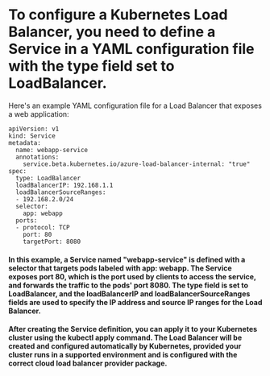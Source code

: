 # To configure a Kubernetes Load Balancer, you need to define a Service in a YAML configuration file with the type field set to LoadBalancer. 

Here's an example YAML configuration file for a Load Balancer that exposes a web application:

```
apiVersion: v1
kind: Service
metadata:
  name: webapp-service
  annotations:
    service.beta.kubernetes.io/azure-load-balancer-internal: "true"
spec:
  type: LoadBalancer
  loadBalancerIP: 192.168.1.1
  loadBalancerSourceRanges:
  - 192.168.2.0/24
  selector:
    app: webapp
  ports:
  - protocol: TCP
    port: 80
    targetPort: 8080
```

#### In this example, a Service named "webapp-service" is defined with a selector that targets pods labeled with app: webapp. The Service exposes port 80, which is the port used by clients to access the service, and forwards the traffic to the pods' port 8080. The type field is set to LoadBalancer, and the loadBalancerIP and loadBalancerSourceRanges fields are used to specify the IP address and source IP ranges for the Load Balancer.


#### After creating the Service definition, you can apply it to your Kubernetes cluster using the kubectl apply command. The Load Balancer will be created and configured automatically by Kubernetes, provided your cluster runs in a supported environment and is configured with the correct cloud load balancer provider package.